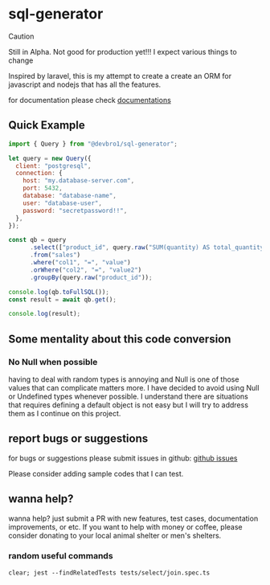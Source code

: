 # sql-generator

> [!CAUTION]
> Still in Alpha. Not good for production yet!!! I expect various things to change

Inspired by laravel, this is my attempt to create a create an ORM for javascript and nodejs that has all the features.

for documentation please check [documentations](https://devbro1.github.io/sql-generator/)


## Quick Example

```javascript
import { Query } from "@devbro1/sql-generator";

let query = new Query({
  client: "postgresql",
  connection: {
    host: "my.database-server.com",
    port: 5432,
    database: "database-name",
    user: "database-user",
    password: "secretpassword!!",
  },
});

const qb = query
      .select(["product_id", query.raw("SUM(quantity) AS total_quantity")])
      .from("sales")
      .where("col1", "=", "value")
      .orWhere("col2", "=", "value2")
      .groupBy(query.raw("product_id"));

console.log(qb.toFullSQL());
const result = await qb.get();

console.log(result);
```

## Some mentality about this code conversion
### No Null when possible
having to deal with random types is annoying and Null is one of those values that can complicate matters more. I have decided to avoid using Null or Undefined types whenever possible. I understand there are situations that requires defining a default object is not easy but I will try to address them as I continue on this project.

## report bugs or suggestions

for bugs or suggestions please submit issues in github:
[github issues](https://github.com/devbro1/sql-generator/issues)

Please consider adding sample codes that I can test.

## wanna help?

wanna help? just submit a PR with new features, test cases, documentation improvements, or etc.
If you want to help with money or coffee, please consider donating to your local animal shelter or men's shelters.


### random useful commands

```
clear; jest --findRelatedTests tests/select/join.spec.ts
```